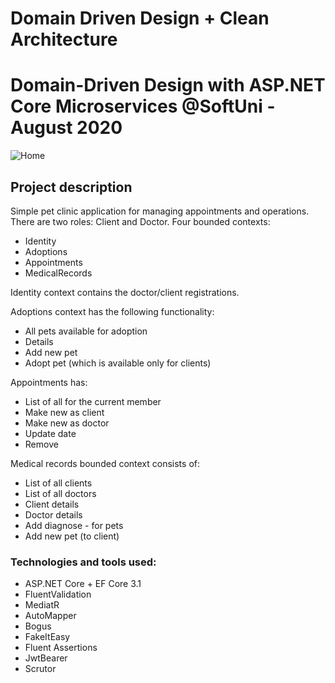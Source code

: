 # Domain Driven Design + Clean Architecture
# Domain-Driven Design with ASP.NET Core Microservices @SoftUni - August 2020

![Home](https://i.imgur.com/W4xqEl0.jpg)

## Project description

Simple pet clinic application for managing appointments and operations.
There are two roles: Client and Doctor.
Four bounded contexts:
- Identity
- Adoptions
- Appointments
- MedicalRecords

Identity context contains the doctor/client registrations.

Adoptions context has the following functionality:
- All pets available for adoption
- Details
- Add new pet
- Adopt pet (which is available only for clients)

Appointments has:
- List of all for the current member
- Make new as client
- Make new as doctor
- Update date
- Remove

Medical records bounded context consists of:
- List of all clients
- List of all doctors
- Client details
- Doctor details
- Add diagnose - for pets
- Add new pet (to client)

### Technologies and tools used:
- ASP.NET Core + EF Core 3.1
- FluentValidation
- MediatR
- AutoMapper
- Bogus
- FakeItEasy
- Fluent Assertions
- JwtBearer
- Scrutor